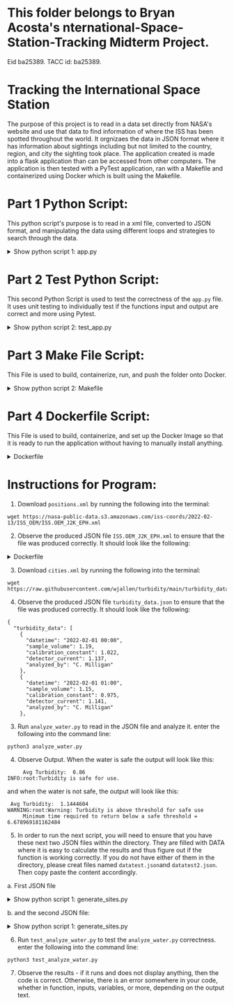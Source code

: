 # This folder belongs to Bryan Acosta's nternational-Space-Station-Tracking Midterm Project.
Eid ba25389. TACC id: ba25389.

# Tracking the International Space Station
The purpose of this project is to read in a data set directly from NASA's website and use that data to find information of where the ISS has been spotted throughout the world. It orgnizaes the data in JSON format where it has information about sightings including but not limited to the country, region, and city the sighting took place. The application created is made into a flask application than can be accessed from other computers. The application is then tested with a PyTest application, ran with a Makefile and containerized using Docker which is built using the Makefile.

# Part 1 Python Script:
This python script's purpose is to read in a xml file, converted to JSON format, and manipulating the data using different loops and strategies to search through the data.

<details>
<summary>Show python script 1: app.py</summary>
Python

```python:
from flask import Flask
import xmltodict
import json
import logging
import sys
app = Flask(__name__)


@app.route('/load_data', methods = ['POST'])
def load_data_into_file():
    
    logging.info('Files have been loaded into the memory.\n')
    global positions 
    global sightings
    with open('positions.xml','r') as pos:
        positions = xmltodict.parse(pos.read())
    with open('cities.xml', 'r') as cities:
        sightings = xmltodict.parse(cities.read())

        return 'Data loading is complete.\n'

# All the GET Defintions

@app.route('/help', methods=['GET'])
def return_instructions():
    '''
    This Route returns all of the available commands and instructions on
    how to use them.
    '''
    logging.info("Instructions on requesting data printed below.")
    output = "/help - (GET) - outputs instructions/help information."
    output = output + "\n/load_data - (POST) - loads data into memory. "
    output = output + "\n/epoch - (GET) - Returns all EPOCHs. "
    output = output + "\n/epoch/<epoch> - (GET) - Returns information for requested epoch. " 
    output = output + "\n/countries - (GET) - Returns information for all countries in data. "
    output = output + "\n/countries/<country> - (GET) - Returns all information for requested country. "
    output = output + "\n/countries/<country>/regions - (GET) - Returns all requested information for requested country."
    output = output + "\n/countries/<country>/regions/<region> - (GET) - Returns all information for requested region. "
    output = output + "\n/countries/<country>/regions/<region>/cities - (GET) - Returns all information for all cities."
    output = output + "\n/countries/<country>/regions/<region>/city - (GET) - Returns all information for requested city. "

    return output

@app.route('/epoch', methods=['GET'])
def return_epoch():
    """
    This route grabs all of the epochs and makes it a list.
    Return: it returns the list of epochs
    """
    output = "\n"
    logging.info("Looking for all of the Epoch Positions\n")
    global epoch_length
    global epoch_list #also output
    global epoch_data
    epoch_list = ""
    epoch_data = positions['ndm']['oem']['body']['segment']['data']['stateVector']
    epoch_length = len(epoch_data)
    for i in range(epoch_length):
        epoch_list = epoch_list + epoch_data[i]['EPOCH'] + '\n'

    return epoch_list

@app.route('/epoch/<epoch>', methods=['GET'])
def return_specific_epoch(epoch: str):
    """
    Input: This route reads in an input indicating which epoch's information is requested
    The route loops through the list of epochs and returns the data for the requested epoch. 
    Output: The route outputs the requested epoch's information in the form of a JSON
    """
    logging.info("Looking for requested epoch")
    epoch_data = positions['ndm']['oem']['body']['segment']['data']['stateVector']
    output_list = []
    for pos in range(len(epoch_data)):
        current_epoch = epoch_data[pos]['EPOCH']
        if epoch == current_epoch:
            specific_epoch_data = epoch_data[pos]
            output_list.append(specific_epoch_data)
    
    return json.dumps(output_list, indent=2)
                 
@app.route('/countries', methods=['GET'])
def return_all_countries():
    """
    This route loops through all of the data and returns the countries that are included with data in a list. 
    The route outputs the list of countries in the data
    """
    logging.info("Looking for all countries")
    global sighting_data
    global sighting_list
    global sighting_n
    global country_list
    country_list = ""
    sighting_data = sightings['visible_passes']['visible_pass']
    sighting_n = len(sighting_data)
    for country in range(sighting_n):
        current_country = sighting_data[country]['country']
        if current_country not in country_list:
            country_list = country_list + current_country + '\n'
        
    return country_list  
@app.route('/countries/<country>', methods=['GET'])
def return_specific_country(country: str):
    """
    Input: this route inputs a string for a requested country from the outputed list from the /countries route
    
    the route iterates through the data and compiles all the data that goes through the requested country and puts it into a JSON formatted list
    output: the route outputs JSON formatted data for all the positons above the requested country.
    """
    logging.info("Looking for requested country")
    sighting_data = sightings['visible_passes']['visible_pass']
    #needed_index = sighting_data.index(country)
    needed_data = ['region', 'city', 'spacecraft', 'sighting_date','duration_minutes','max_elevation','enters','exits','utc_offset','utc_time', 'utc_date']
    output_list = []
    for sighting in range(len(sighting_data)):
        current_country = sighting_data[sighting]['country']
        if country == current_country:
            country_data = sighting_data[sighting]
            output_list.append(country_data)

    return json.dumps(output_list, indent  = 2)

        
@app.route('/countries/<country>/regions', methods=['GET'])
def return_regions(country: str):
    """
    input: the route requests a specific country so that it can get the data from that coutnry.
    the route iterates through the outputted json formatted data from the previous route to find all data positioned over a specific region.
    output: it returns a string list of all of the regions
    """
    logging.info("looking for list of all regions")
    regions_list = ""
    output_list = []
    sighting_data = sightings['visible_passes']['visible_pass']
    for sighting in range(len(sighting_data)):
        current_country = sighting_data[sighting]['country']
        if current_country == country:
            country_data = sighting_data[sighting]
            output_list.append(country_data)
    #output_json = json.dumps(output_list, indent  = 2)
    for sighting in range(len(output_list)):
        current_region = output_list[sighting]['region']
        if current_region not in regions_list:
            regions_list = regions_list + current_region + '\n'
    return regions_list

@app.route('/countries/<country>/regions/<region>', methods=['GET'])
def return_a_region(country: str, region: str):
    """
    Input: the route requests an input for a country and region to specify which country and region you want to search for data
    the route iterates through the data and compiles all of the data from the requested region into a JSON format.
    output: this outputs all of the positions that are within the requested country and requested region.
    """
    logging.info("Currently looking for data within requested region")
    output_list = []
    region_data = []
    sighting_data = sightings['visible_passes']['visible_pass']
    for sighting in range(len(sighting_data)):
        current_country = sighting_data[sighting]['country']
        if current_country == country:
            country_data = sighting_data[sighting]
            output_list.append(country_data)
    for sighting in range(len(output_list)):
        
        if region == output_list[sighting]['region']:
            region_data.append(output_list[sighting])

    return json.dumps(region_data, indent=2)

@app.route('/countries/<country>/regions/<region>/cities', methods=['GET'])
def return_cities(country: str, region: str):
    """
    Input: the route requests an input for a country and region to specify which country and region you want to search for data
    the route iterates through the data for the requested country and region to compile a list of all the cities in the data. The list is inputted into a string.
    Output: The route outputs the string, a list of all the cities in the requested data.
    """
    logging.info("Currently looking for list of cities")
    output_list = []
    region_data = []    
    sighting_data = sightings['visible_passes']['visible_pass']
    for sighting in range(len(sighting_data)):
        current_country = sighting_data[sighting]['country']
        if current_country == country:
            country_data = sighting_data[sighting]
            output_list.append(country_data)
    for sighting in range(len(output_list)):
        if region == output_list[sighting]['region']:
            region_data.append(output_list[sighting])
            
    city_list = ""
    for data in range(len(region_data)):
        current_city = region_data[data]['city']
        if current_city not in city_list:
            city_list = city_list + current_city+ '\n'

    return city_list
@app.route('/countries/<country>/regions/<region>/cities/<city>', methods=['GET'\
])
def return_a_city(country: str, region: str,city: str):
    """
    input: the route requests a country, region, and city where the user wants to grab the data from. They are all strings.
    The route iterates through the list of data that pertains to the requested city and compiles it onto a JSON formatted list.
    output: The route outputs a JSON formatted compilation of data within a city.
    """
    logging.info("Currently looking for specific city")
    output_list = []
    region_data = []
    city_data = []
    sighting_data = sightings['visible_passes']['visible_pass']
    for sighting in range(len(sighting_data)):
        current_country = sighting_data[sighting]['country']
        if current_country == country:
            country_data = sighting_data[sighting]
            output_list.append(country_data)
    for sighting in range(len(output_list)):
        if region == output_list[sighting]['region']:
            region_data.append(output_list[sighting])
    for sighting in range(len(region_data)):
        if city == region_data[sighting]['city']:
            city_data.append(region_data[sighting])

    return json.dumps(city_data,indent=2)

if __name__ == '__main__':
    app.run(debug=True, host='0.0.0.0')

    
```
</details>

# Part 2 Test Python Script:
This second Python Script is used to test the correctness of the `app.py` file. It uses unit testing to individually test if the functions input and output are correct and more using Pytest.

<details>
<summary>Show python script 2: test_app.py </summary>
Python

```python:
import pytest
from app import *


load_data_into_file()
def return_instructions():
    assert isinstance(return_instructions(),str)==True

def test_return_epoch():
    assert isinstance(return_epoch(),str)==True

def test_return_specific_epoc():
    assert isinstance(return_specific_epoch('2022-057T11:48:56.869Z'),dict)!=True

def test_return_all_countries():
    assert isinstance(return_all_countries(),str)==True

def test_return_specific_country():
    assert isinstance(return_specific_country('Belgium'),dict)!=True

def test_return_regions():
    assert isinstance(return_regions('Belgium'),str)==True

def test_return_a_region():
    assert isinstance(return_a_region('Belgium', 'None'),dict)!=True
def test_return_cities():
    assert isinstance(return_cities('Belgium','None'),str)==True
def test_return_a_city():
    assert isinstance(return_a_city('Belgium','None','Wervik'),dict)!=True

```
</details>

# Part 3 Make File Script:
This File is used to build, containerize, run, and push the folder onto Docker. 

<details>
<summary>Show python script 2: Makefile </summary>
Python

```python:
all: build run push

images:
	docker images | grep bryan4027
ps:
	docker ps -a | grep bryan4027
build:
	docker build -t bryan4027/iss_tracking10:1.3 .
run:
	docker run --name "iss_tracking10" -it -p 5001:5000 bryan4027/iss_tracking10:1.3
push:
	docker push bryan4027/iss_tracking0:1.3	  
    
```
</details>

# Part 4 Dockerfile Script:
This File is used to build, containerize, and set up the Docker Image so that it is ready to run the application without having to manually install anything.

<details>
<summary>Dockerfile </summary>
Python

```python:
FROM centos:7.9.2009

RUN yum update -y && yum install -y python3
RUN pip3 install pytest==7.0.0
RUN pip3 install --user xmltodict
RUN mkdir /code
RUN pip3 install flask

COPY app.py /code/app.py
COPY pytest_app.py /code/pytest_app.py
COPY cities.xml /code/cities.xml
COPY positions.xml /code/positions.xml
COPY . /app

RUN chmod +rx /code/app.py
RUN chmod +rx /code/pytest_app.py

ENV PATH "/code:$PATH"
    
```
</details>
    
# Instructions for Program: 
1. Download `positions.xml` by running the following into the terminal:
```python:
wget https://nasa-public-data.s3.amazonaws.com/iss-coords/2022-02-13/ISS_OEM/ISS.OEM_J2K_EPH.xml
```
2. Observe the produced JSON file `ISS.OEM_J2K_EPH.xml` to ensure that the file was produced correctly. It should look like the following:
<details>
<summary>Dockerfile </summary>
Python

```python:
{
{
   "oem": {
      "@id": "CCSDS_OEM_VERS",
      "@version": "2.0",
      "header": {
         "CREATION_DATE": "2022-042T18:53:27.821Z",
         "ORIGINATOR": "JSC"
      },
      "body": {
         "segment": {
            "metadata": {
               "OBJECT_NAME": "ISS",
               "OBJECT_ID": "1998-067-A",
               "CENTER_NAME": "EARTH",
               "REF_FRAME": "EME2000",
               "TIME_SYSTEM": "UTC",
               "START_TIME": "2022-042T12:00:00.000Z",
               "STOP_TIME": "2022-057T12:00:00.000Z"
            },
            "data": {
               "COMMENT": [
                  "Units are in kg and m^2",
                  "MASS=445386.00",
                  "DRAG_AREA=1439.70",
                  "DRAG_COEFF=3.40",
                  "SOLAR_RAD_AREA=0.00",
                  "SOLAR_RAD_COEFF=0.00",
                  "Orbits start at the ascending node epoch",
                  "ISS first asc. node: EPOCH = 2022-02-11T12:08:41.500 $ ORBIT = 568 $ LAN(DEG) = -84.71503",
                  "ISS last asc. node : EPOCH = 2022-02-26T11:10:09.027 $ ORBIT = 800 $ LAN(DEG) = -158.91754",
                  "Begin sequence of events",
                  "TRAJECTORY EVENT SUMMARY:",
                  [],
                  "|       EVENT        |       TIG        | ORB |   DV    |   HA    |   HP    |",
                  "|                    |       GMT        |     |   M/S   |   KM    |   KM    |",
                  "|                    |                  |     |  (F/S)  |  (NM)   |  (NM)   |",
                  "=============================================================================",
                  "80P Launch            046:04:25:40.000             0.0     426.3     408.0",
                  "(0.0)   (230.2)   (220.3)",
                  [],
                  "80P Arrivals          048:07:06:29.000             0.0     425.6     408.2",
                  "(0.0)   (229.8)   (220.4)",
                  [],
                  "NG-17 Launch          050:17:39:59.000             0.0     425.4     408.4",
                  "(0.0)   (229.7)   (220.5)",
                  [],
                  "NG-17 Arrival         052:09:35:00.000             0.0     424.8     408.6",
                  "(0.0)   (229.4)   (220.6)",
                  [],
                  "GMT057 Reboost        057:01:37:00.000             0.4     423.8     409.1",
                  "(1.3)   (228.8)   (220.9)",
                  [],
                  "=============================================================================",
                  "End sequence of events"
               ],
               "stateVector": [
                  {
                     "EPOCH": "2022-042T12:00:00.000Z",
                     "X": {
                        "@units": "km",
                        "#text": "-4945.2048874258298"
                     },
                     "Y": {
                        "@units": "km",
                        "#text": "-3625.9704508659102"
                     },
                     "Z": {
                        "@units": "km",
                        "#text": "-2944.7433487186099"
                     },
                     "X_DOT": {
                        "@units": "km/s",
                        "#text": "1.19203952554952"
                     },
                     "Y_DOT": {
                        "@units": "km/s",
                        "#text": "-5.67286420497775"
                     },
                     "Z_DOT": {
                        "@units": "km/s",
                        "#text": "4.99593211898374"
                     }
                  },
                  {
                     "EPOCH": "2022-042T12:04:00.000Z",
                     "X": {
                        "@units": "km",
                        "#text": "-4483.2181885642003"
                     },
                     "Y": {
                        "@units": "km",
                        "#text": "-4839.4374260438099"
                     },
                     "Z": {
                        "@units": "km",
                        "#text": "-1653.1850590663901"
                     },
                     "X_DOT": {
                        "@units": "km/s",
                        "#text": "2.63479158884966"
                     },
                     "Y_DOT": {
                        "@units": "km/s",
                        "#text": "-4.3774148889971602"
                     },
                     "Z_DOT": {
                        "@units": "km/s",
                        "#text": "5.7014974180323597"
                     }
                  },
```
</details>
    
3. Download `cities.xml` by running the following into the terminal:
```python:
wget https://raw.githubusercontent.com/wjallen/turbidity/main/turbidity_data.json
```
4. Observe the produced JSON file `turbidity_data.json` to ensure that the file was produced correctly. It should look like the following:
```python:
{
  "turbidity_data": [
    {
      "datetime": "2022-02-01 00:00",
      "sample_volume": 1.19,
      "calibration_constant": 1.022,
      "detector_current": 1.137,
      "analyzed_by": "C. Milligan"
    },
    {
      "datetime": "2022-02-01 01:00",
      "sample_volume": 1.15,
      "calibration_constant": 0.975,
      "detector_current": 1.141,
      "analyzed_by": "C. Milligan"
    },
```
3.  Run `analyze_water.py` to read in the JSON file and analyze it. enter the following into the command line: 
```python: 
python3 analyze_water.py
``` 
4. Observe Output. When the water is safe the output will look like this:
```python:
     Avg Turbidity:  0.86
INFO:root:Turbidity is safe for use.
```
and when the water is not safe, the output will look like this:
```python:
 Avg Turbidity:  1.1444604
WARNING:root:Warning: Turbidity is above threshold for safe use
     Minimum time required to return below a safe threshold =  6.678969181162484
```
    
5. In order to run the next script, you will need to ensure that you have these next two JSON files within the directory. They are filled with DATA where it is easy to calculate the results and thus figure out if the function is working correctly. If you do not have either of them in the directory, please creat files named `datatest.json`and `datatest2.json`. Then copy paste the content accordingly.
    
a. First JSON file   
<details>
<summary>Show python script 1: generate_sites.py</summary>
    
JSON
```python:
{
  "turbidity_data": [
    {
      "datetime": "2022-02-01 00:00",
      "sample_volume": 1.19,
      "calibration_constant": 1.0,
      "detector_current": 1.1992,
      "analyzed_by": "C. Milligan"
    },
    {
      "datetime": "2022-02-01 01:00",
      "sample_volume": 1.15,
      "calibration_constant": 1.0,
      "detector_current": 1.1992,
      "analyzed_by": "C. Milligan"
    },
    {
      "datetime": "2022-02-01 02:00",
      "sample_volume": 1.15,
      "calibration_constant": 1.0,
      "detector_current": 1.1992,
      "analyzed_by": "C. Milligan"
    },
    {
      "datetime": "2022-02-01 03:00",
      "sample_volume": 1.18,
      "calibration_constant": 1.0,
      "detector_current": 1.1992,
      "analyzed_by": "R. Zhang"
    },
    {
      "datetime": "2022-02-01 04:00",
      "sample_volume": 1.19,
      "calibration_constant": 1.0,
      "detector_current": 1.1992,
      "analyzed_by": "J. Maertz"
    },
    {
      "datetime": "2022-02-01 05:00",
      "sample_volume": 1.17,
      "calibration_constant": 1.0,
      "detector_current": 1.1992,
      "analyzed_by": "K. Judkins"
    },
    {
      "datetime": "2022-02-01 06:00",
      "sample_volume": 1.24,
      "calibration_constant": 1.0,
      "detector_current": 1.1992,
      "analyzed_by": "F. Zhou"
    } ] }    
```
</details>
    
b. and the second JSON file:
    
<details>
<summary>Show python script 1: generate_sites.py</summary>
    
JSON
```python:
{
  "turbidity_data": [
    {
      "datetime": "2022-02-01 00:00",
      "sample_volume": 1.19,
      "calibration_constant": 1.0,
      "detector_current": 1.4632,
      "analyzed_by": "C. Milligan"
    },
    {
      "datetime": "2022-02-01 01:00",
      "sample_volume": 1.15,
      "calibration_constant": 1.0,
      "detector_current": 1.4632,
      "analyzed_by": "C. Milligan"
    },
    {
      "datetime": "2022-02-01 02:00",
      "sample_volume": 1.15,
      "calibration_constant": 1.0,
      "detector_current": 1.4632,
      "analyzed_by": "C. Milligan"
    },
    {
      "datetime": "2022-02-01 03:00",
      "sample_volume": 1.18,
      "calibration_constant": 1.0,
      "detector_current": 1.4632,
      "analyzed_by": "R. Zhang"
    },
    {
      "datetime": "2022-02-01 04:00",
      "sample_volume": 1.19,
      "calibration_constant": 1.0,
      "detector_current": 1.4632,
      "analyzed_by": "J. Maertz"
    },
    {
      "datetime": "2022-02-01 05:00",
      "sample_volume": 1.17,
      "calibration_constant": 1.0,
      "detector_current": 1.4632,
      "analyzed_by": "K. Judkins"
    },
    {
      "datetime": "2022-02-01 06:00",
      "sample_volume": 1.24,
      "calibration_constant": 1.0,
      "detector_current": 1.4632,
      "analyzed_by": "F. Zhou"
    } ] }  
```
</details>
    
6. Run `test_analyze_water.py` to test the `analyze_water.py` correctness. enter the following into the command line:
```python:
python3 test_analyze_water.py
```

7. Observe the results - if it runs and does not display anything, then the code is correct. Otherwise, there is an error somewhere in your code, whether in function, inputs, variables, or more, depending on the output text.
